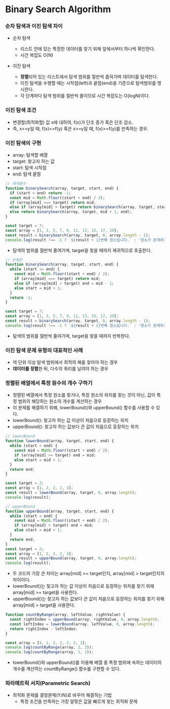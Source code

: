 # Binary Search Algorithm

### 순차 탐색과 이진 탐색 차이

* 순차 탐색
  * 리스트 안에 있는 특정한 데이터를 찾기 위해 앞에서부터 하나씩 확인한다.
  * 시간 복잡도 O(N)

* 이진 탐색
  * **정렬**되어 있는 리스트에서 탐색 범위를 절반씩 좁혀가며 데이터를 탐색한다.
  * 이진 탐색을 수행할 때는 시작점(left)과 끝점(end)을 기준으로 탐색범위를 명시한다.
  * 각 단계마다 탐색 범위를 절반씩 줄이므로 시간 복잡도는 O(logN)이다.


### 이진 탐색 조건
* 변경할(최적화할) 값 x에 대하여, f(x)가 단조 증가 혹은 단조 감소.
* 즉, x<=y일 때, f(x)<=f(y) 혹은 x>=y일 때, f(x)>=f(y)를 만족하는 경우.

### 이진 탐색의 구현

* array: 탐색할 배열
* target: 찾고자 하는 값
* start: 탐색 시작점
* end: 탐색 끝점

```javascript
// 재귀함수
function binarySearch(array, target, start, end) {
  if (start > end) return -1;
  const mid = Math.floor((start + end) / 2);
  if (array[mid] === target) return mid;
  else if (array[mid] > target) return binarySearch(array, target, start, mid - 1);
  else return binarySearch(array, target, mid + 1, end);
}

const target = 7;
const array = [1, 3, 5, 7, 9, 11, 13, 15, 17, 19];
const result = binarySearch(array, target, 0, array.length - 1);
console.log(result !== -1 ? `${result + 1}번째 원소입니다.` : '원소가 존재하지 않습니다.');
```
* 탐색의 범위를 절반씩 줄여가며, target을 찾을 때까지 재귀적으로 호출한다.

```javascript
// 반복문
function binarySearch(array, target, start, end) {
  while (start <= end) {
    const mid = Math.floor((start + end) / 2);
    if (array[mid] === target) return mid;
    else if (array[mid] > target) end = mid - 1;
    else start = mid + 1;
  }
  return -1;
}

const target = 7;
const array = [1, 3, 5, 7, 9, 11, 13, 15, 17, 19];
const result = binarySearch(array, target, 0, array.length - 1);
console.log(result !== -1 ? `${result + 1}번째 원소입니다.` : '원소가 존재하지 않습니다.');
```
* 탐색의 범위를 절반씩 줄여가며, target을 찾을 때까지 반복한다.

### 이진 탐색 문제 유형의 대표적인 사례
* 억 단위 이상 탐색 범위에서 최적의 해를 찾아야 하는 경우
* **데이터를 정렬**한 뒤, 다수의 쿼리를 날려야 하는 경우

### 정렬된 배열에서 특정 원수의 개수 구하기
* 정렬된 배열에서 특정 원소를 찾거나, 특정 원소의 위치를 찾는 것이 아닌, 값이 특정 범위의 해당하는 원소의 개수를 계산하는 경우
* 이 문제를 해결하기 위해, lowerBound()와 upperBound() 함수를 사용할 수 있다.
* lowerBound(): 찾고자 하는 값 이상이 처음으로 등장하는 위치
* upperBound(): 찾고자 하는 값보다 큰 값이 처음으로 등장하는 위치
 
```javascript
// lowerBound
function lowerBound(array, target, start, end) {
  while (start < end) {
    const mid = Math.floor((start + end) / 2);
    if (array[mid] >= target) end = mid;
    else start = mid + 1;
  }
  return end;
}

const target = 2;
const array = [1, 2, 2, 2, 3];
const result = lowerBound(array, target, 0, array.length);
console.log(result);
```

```javascript
// upperBound
function upperBound(array, target, start, end) {
  while (start < end) {
    const mid = Math.floor((start + end) / 2);
    if (array[mid] > target) end = mid;
    else start = mid + 1;
  }
  return end;
}
const target = 2;
const array = [1, 2, 2, 2, 3];
const result = upperBound(array, target, 0, array.length);
console.log(result);
```

* 두 코드의 가장 큰 차이는 array[mid] >= target인지, array[mid] > target인지의 차이이다.
* lowerBound()는 찾고자 하는 값 이상이 처음으로 등장하는 위치를 찾기 위헤 array[mid] >= target을 사용한다.
* upperBound()는 찾고자 하는 값보다 큰 값이 처음으로 등장하는 위치를 찾기 위해 array[mid] > target을 사용한다.


```javascript
function countByRange(array, leftValue, rightValue) {
  const rightIndex = upperBound(array, rightValue, 0, array.length);
  const leftIndex = lowerBound(array, leftValue, 0, array.length);
  return rightIndex - leftIndex;
}

const array = [1, 1, 2, 2, 2, 2, 3];
console.log(countByRange(array, 2, 2));
console.log(countByRange(array, 1, 2));
```

* lowerBound()와 upperBound()를 이용해 배열 중 특정 범위에 속하는 데이터의 개수를 계산하는 countByRange() 함수를 구현할 수 있다.

### 파라메트릭 서치(Parametric Search)
* 최적화 문제를 결정문제(Y/N)로 바꾸어 해결하는 기법
    * 특정 조건을 만족하는 가장 알맞은 값을 빠르게 찾는 최적화 문제




